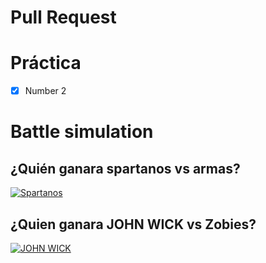 Pull Request
====================

# Práctica
- [x] Number 2

# Battle simulation

## ¿Quién ganara spartanos vs armas?


[![Spartanos](http://img.youtube.com/vi/AhikHh_k9Iw/0.jpg)](https://youtu.be/AhikHh_k9Iw "1 Million Spartans Vs 2000 Full Auto Shotguns")


## ¿Quien ganara JOHN WICK vs Zobies?

[![JOHN WICK](http://img.youtube.com/vi/44REZHNiYc0/0.jpg)](https://youtu.be/44REZHNiYc0 "50 JOHN WICK vs 2 MILLION ZOMBIES")